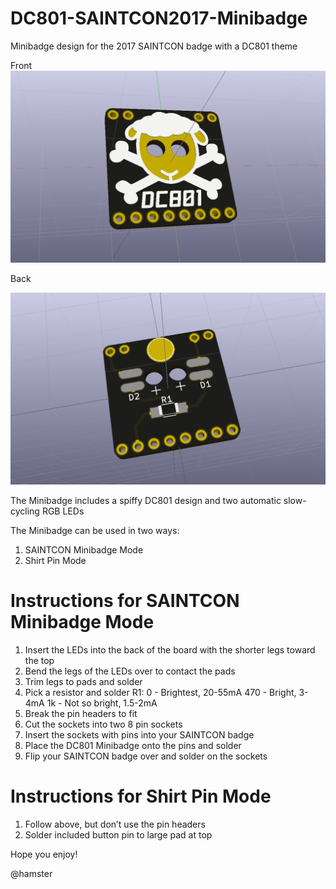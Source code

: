 # DC801-SAINTCON2017-Minibadge
Minibadge design for the 2017 SAINTCON badge with a DC801 theme

Front
![Front](/Renders/DC801-Minibadge-3D.png)

Back

![Back](/Renders/DC801-Minibadge-back-3D.png)

The Minibadge includes a spiffy DC801 design and two automatic slow-cycling RGB LEDs

The Minibadge can be used in two ways:

1. SAINTCON Minibadge Mode
2. Shirt Pin Mode

# Instructions for SAINTCON Minibadge Mode

1) Insert the LEDs into the back of the board with the shorter legs toward the top
2) Bend the legs of the LEDs over to contact the pads
3) Trim legs to pads and solder
4) Pick a resistor and solder R1:
   0 - Brightest, 20-55mA
   470 - Bright, 3-4mA
   1k - Not so bright, 1.5-2mA
5) Break the pin headers to fit 
6) Cut the sockets into two 8 pin sockets 
7) Insert the sockets with pins into your SAINTCON badge
8) Place the DC801 Minibadge onto the pins and solder
9) Flip your SAINTCON badge over and solder on the sockets

# Instructions for Shirt Pin Mode

1) Follow above, but don’t use the pin headers
2) Solder included button pin to large pad at top

Hope you enjoy!

@hamster
